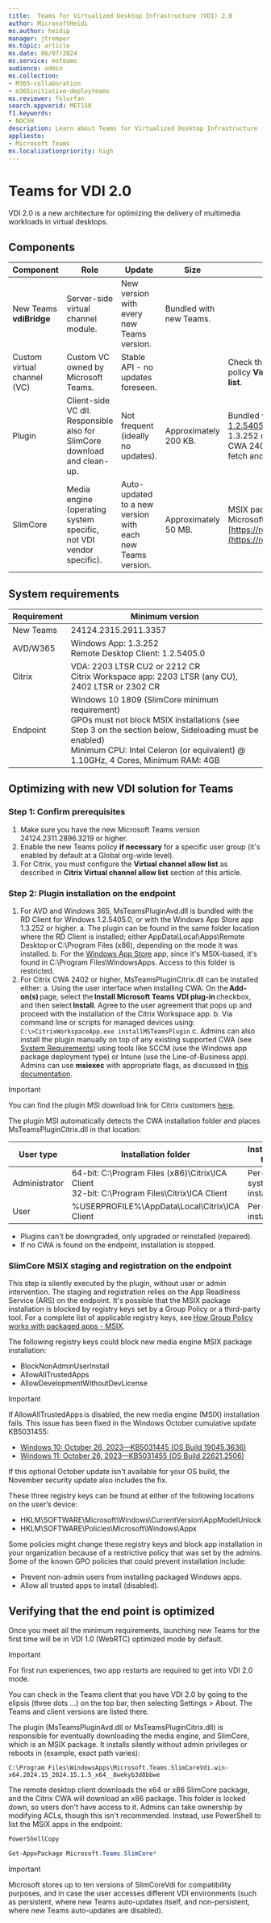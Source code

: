 ```yaml
---
title:  Teams for Virtualized Desktop Infrastructure (VDI) 2.0
author: MicrosoftHeidi
ms.author: heidip
manager: jtremper
ms.topic: article
ms.date: 06/07/2024
ms.service: msteams
audience: admin
ms.collection: 
- M365-collaboration
- m365initiative-deployteams
ms.reviewer: fklurfan
search.appverid: MET150
f1.keywords:
- NOCSH
description: Learn about Teams for Virtualized Desktop Infrastructure (VDI) 2.0.
appliesto: 
- Microsoft Teams
ms.localizationpriority: high
---
```


# Teams for VDI 2.0

VDI 2.0 is a new architecture for optimizing the delivery of multimedia workloads in virtual desktops.

## Components

|Component |Role |Update |Size |Notes |
|----------|-----|-------|-----|------|
|New Teams **vdiBridge**     |Server-side virtual channel module. |New version with every new Teams version. |Bundled with new Teams. | |
|Custom virtual channel (VC) |Custom VC owned by Microsoft Teams. |Stable API - no updates foreseen. | |Check the Citrix Studio policy **Virtual channel allow list**. |
|Plugin                      |Client-side VC dll. Responsible also for SlimCore download and clean-up. |Not frequent (ideally no updates). |Approximately 200 KB. |Bundled with [RD Client 1.2.5405.0](/azure/virtual-desktop/whats-new-client-windows) or Windows App 1.3.252 or higher. Citrix CWA 2402 or higher can fetch and install the plugin. |
|SlimCore                    |Media engine (operating system specific, not VDI vendor specific). |Auto-updated to a new version with each new Teams version. |Approximately 50 MB. |MSIX package hosted on Microsoft’s public CDN, [https://res.cdn.office.net/*](https://res.cdn.office.net/*) |

## System requirements

|Requirement |Minimum version |
|------------|----------------|
|New Teams   |24124.2315.2911.3357                                                                                      |
|AVD/W365    |Windows App: 1.3.252</br>Remote Desktop Client: 1.2.5405.0                                                |
|Citrix      |VDA: 2203 LTSR CU2 or 2212 CR</br>Citrix Workspace app: 2203 LTSR (any CU), 2402 LTSR or 2302 CR          |
|Endpoint    |Windows 10 1809 (SlimCore minimum requirement)</br>GPOs must not block MSIX installations (see Step 3 on the section below, Sideloading must be enabled)</br>Minimum CPU: Intel Celeron (or equivalent) @ 1.10GHz, 4 Cores, Minimum RAM: 4GB |

## Optimizing with new VDI solution for Teams

### Step 1: Confirm prerequisites

1. Make sure you have the new Microsoft Teams version 24124.2311.2896.3219 or higher.
1. Enable the new Teams policy **if necessary** for a specific user group (it's enabled by default at a Global org-wide level).
1. For Citrix, you must configure the **Virtual channel allow list** as described in **Citrix Virtual channel allow list** section of this article.

### Step 2: Plugin installation on the endpoint

1. For AVD and Windows 365, MsTeamsPluginAvd.dll is bundled with the RD Client for Windows 1.2.5405.0, or with the Windows App Store app 1.3.252 or higher.
  a. The plugin can be found in the same folder location where the RD Client is installed; either AppData\Local\Apps\Remote Desktop or C:\Program Files (x86), depending on the mode it was installed.
  b. For the [Windows App Store](/windows-app/overview) app, since it's MSIX-based, it's found in C:\Program Files\WindowsApps. Access to this folder is restricted.
1. For Citrix CWA 2402 or higher, MsTeamsPluginCitrix.dll can be installed either:
  a. Using the user interface when installing CWA:
     On the **Add-on(s)** page, select the **Install Microsoft Teams VDI plug-in** checkbox, and then select **Install**.
     Agree to the user agreement that pops up and proceed with the installation of the Citrix Workspace app.
  b. Via command line or scripts for managed devices using:
    `C:\>CitrixWorkspaceApp.exe installMSTeamsPlugin`
  c. Admins can also install the plugin manually on top of any existing supported CWA (see [System Requirements](#system-requirements)) using tools like SCCM (use the Windows app package deployment type) or Intune (use the Line-of-Business app).
  Admins can use **msiexec** with appropriate flags, as discussed in [this documentation](/windows-server/administration/windows-commands/msiexec).

> [!IMPORTANT]
> You can find the plugin MSI download link for Citrix customers [here](https://download.microsoft.com/download/3/0/e/30e54a38-eb74-44dc-9755-36dcac09656d/MsTeamsPluginCitrix.msi).

The plugin MSI automatically detects the CWA installation folder and places MsTeamsPluginCitrix.dll in that location:

|User type     |Installation folder                                                                             |Installation type |
|--------------|------------------------------------------------------------------------------------------------|------------------|
|Administrator |64-bit: C:\Program Files (x86)\Citrix\ICA Client</br>32-bit: C:\Program Files\Citrix\ICA Client |Per-system installation |
|User          |%USERPROFILE%\AppData\Local\Citrix\ICA Client                                                   |Per-user installation |

- Plugins can't be downgraded, only upgraded or reinstalled (repaired).
- If no CWA is found on the endpoint, installation is stopped.

### SlimCore MSIX staging and registration on the endpoint

This step is silently executed by the plugin, without user or admin intervention. The staging and registration relies on the App Readiness Service (ARS) on the endpoint. It's possible that the MSIX package installation is blocked by registry keys set by a Group Policy or a third-party tool. For a complete list of applicable registry keys, see [How Group Policy works with packaged apps - MSIX](/windows/msix/group-policy-msix).

The following registry keys could block new media engine MSIX package installation:

- BlockNonAdminUserInstall
- AllowAllTrustedApps
- AllowDevelopmentWithoutDevLicense

> [!IMPORTANT]
> If AllowAllTrustedApps is disabled, the new media engine (MSIX) installation fails. This issue has been fixed in the Windows October cumulative update KB5031455:
>
> - [Windows 10: October 26, 2023—KB5031445 (OS Build 19045.3636)](https://support.microsoft.com/topic/october-26-2023-kb5031445-os-build-19045-3636-preview-03f350cb-57f9-45e6-bfd7-438895d3c7fa)
> - [Windows 11: October 26, 2023—KB5031455 (OS Build 22621.2506)](https://support.microsoft.com/topic/october-26-2023-kb5031455-os-build-22621-2506-preview-6513c5ec-c5a2-4aaf-97f5-44c13d29e0d4)
>
> If this optional October update isn't available for your OS build, the November security update also includes the fix.

These three registry keys can be found at either of the following locations on the user’s device:

- HKLM\SOFTWARE\Microsoft\Windows\CurrentVersion\AppModelUnlock
- HKLM\SOFTWARE\Policies\Microsoft\Windows\Appx

Some policies might change these registry keys and block app installation in your organization because of a restrictive policy that was set by the admins. Some of the known GPO policies that could prevent installation include:

- Prevent non-admin users from installing packaged Windows apps.
- Allow all trusted apps to install (disabled).

## Verifying that the end point is optimized

Once you meet all the minimum requirements, launching new Teams for the first time will be in VDI 1.0 (WebRTC) optimized mode by default.

> [!IMPORTANT]
> For first run experiences, two app restarts are required to get into VDI 2.0 mode.

You can check in the Teams client that you have VDI 2.0 by going to the elipsis (three dots ...) on the top bar, then selecting Settings > About. The Teams and client versions are listed there.

The plugin (MsTeamsPluginAvd.dll or MsTeamsPluginCitrix.dll) is responsible for eventually downloading the media engine, and SlimCore, which is an MSIX package. It installs silently without admin privileges or reboots in (example, exact path varies):

`C:\Program Files\WindowsApps\Microsoft.Teams.SlimCoreVdi.win-x64.2024.15_2024.15.1.5_x64__8wekyb3d8bbwe`

The remote desktop client downloads the x64 or x86 SlimCore package, and the Citrix CWA will download an x86 package. This folder is locked down, so users don't have access to it. Admins can take ownership by modifying ACLs, though this isn't recommended. Instead, use PowerShell to list the MSIX apps in the endpoint:

```powershell
PowerShellCopy

Get-AppxPackage Microsoft.Teams.SlimCore*
```

> [!IMPORTANT]
> Microsoft stores up to ten versions of SlimCoreVdi for compatibility purposes, and in case the user accesses different VDI environments (such as persistent, where new Teams auto-updates itself, and non-persistent, where new Teams auto-updates are disabled).



